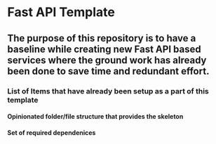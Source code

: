 
# Fast API Template

## The purpose of this repository is to have a baseline while creating new Fast API based services where the ground work has already been done to save time and redundant effort. 

### List of Items that have already been setup as a part of this template 

#### Opinionated folder/file structure that provides the skeleton
#### Set of required dependenices
